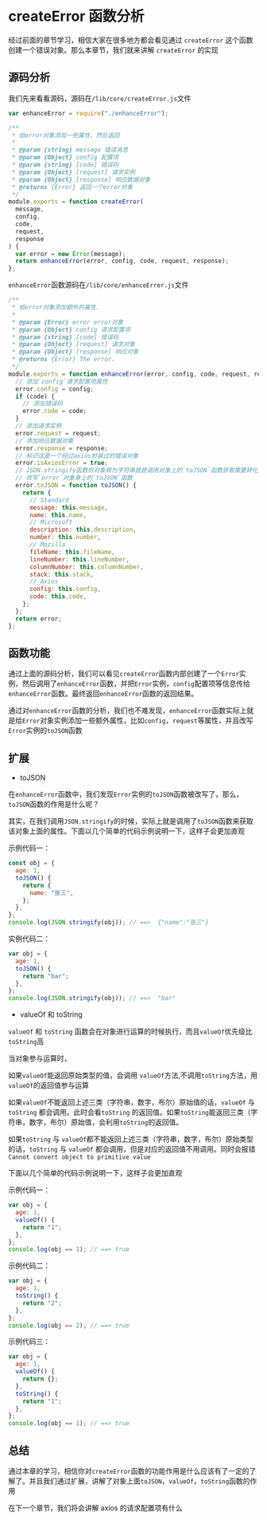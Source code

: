 # createError 函数分析

经过前面的章节学习，相信大家在很多地方都会看见通过 `createError` 这个函数创建一个错误对象。那么本章节，我们就来讲解 `createError` 的实现

## 源码分析

我们先来看看源码，源码在`/lib/core/createError.js`文件

```javascript
var enhanceError = require("./enhanceError");

/**
 * 给error对象添加一些属性，然后返回
 *
 * @param {string} message 错误消息
 * @param {Object} config 配置项
 * @param {string} [code] 错误码
 * @param {Object} [request] 请求实例
 * @param {Object} [response] 响应数据对象
 * @returns {Error} 返回一个error对象
 */
module.exports = function createError(
  message,
  config,
  code,
  request,
  response
) {
  var error = new Error(message);
  return enhanceError(error, config, code, request, response);
};
```

`enhanceError`函数源码在`/lib/core/enhanceError.js`文件

```javascript
/**
 * 给error对象添加额外的属性.
 *
 * @param {Error} error error对象
 * @param {Object} config 请求配置项
 * @param {string} [code] 错误码
 * @param {Object} [request] 请求对象
 * @param {Object} [response] 响应对象
 * @returns {Error} The error.
 */
module.exports = function enhanceError(error, config, code, request, response) {
  // 添加`config`请求配置项属性
  error.config = config;
  if (code) {
    // 添加错误码
    error.code = code;
  }
  // 添加请求实例
  error.request = request;
  // 添加响应数据对象
  error.response = response;
  // 标识这是一个经过axios封装过的错误对象
  error.isAxiosError = true;
  // JSON.stringify函数将对象转为字符串就是调用对象上的`toJSON`函数获取需要转化为字符串的key-value字段
  // 改写`error`对象身上的`toJSON`函数
  error.toJSON = function toJSON() {
    return {
      // Standard
      message: this.message,
      name: this.name,
      // Microsoft
      description: this.description,
      number: this.number,
      // Mozilla
      fileName: this.fileName,
      lineNumber: this.lineNumber,
      columnNumber: this.columnNumber,
      stack: this.stack,
      // Axios
      config: this.config,
      code: this.code,
    };
  };
  return error;
};
```

## 函数功能

通过上面的源码分析，我们可以看见`createError`函数内部创建了一个`Error`实例，然后调用了`enhanceError`函数，并把`Error`实例，`config`配置项等信息传给`enhanceError`函数。最终返回`enhanceError`函数的返回结果。

通过对`enhanceError`函数的分析，我们也不难发现，`enhanceError`函数实际上就是给`Error`对象实例添加一些额外属性，比如`config`，`request`等属性，并且改写`Error`实例的`toJSON`函数

## 扩展

- toJSON

在`enhanceError`函数中，我们发现`Error`实例的`toJSON`函数被改写了，那么，`toJSON`函数的作用是什么呢？

其实，在我们调用`JSON.stringify`的时候，实际上就是调用了`toJSON`函数来获取该对象上面的属性。下面以几个简单的代码示例说明一下，这样子会更加直观

示例代码一：

```javascript
const obj = {
  age: 1,
  toJSON() {
    return {
      name: "张三",
    };
  },
};
console.log(JSON.stringify(obj)); // ==>  {"name":"张三"}
```

实例代码二：

```javascript
var obj = {
  age: 1,
  toJSON() {
    return "bar";
  },
};
console.log(JSON.stringify(obj)); // ==>  "bar"
```

- valueOf 和 toString

`valueOf` 和 `toString` 函数会在对象进行运算的时候执行，而且`valueOf`优先级比`toString`高

当对象参与运算时，

如果`valueOf`能返回原始类型的值，会调用 `valueOf`方法,不调用`toString`方法，用`valueOf`的返回值参与运算

如果`valueOf`不能返回上述三类（字符串，数字，布尔）原始值的话，`valueOf` 与 `toString` 都会调用。此时会看`toString` 的返回值。如果`toString`能返回三类（字符串，数字，布尔）原始值，会利用`toString`的返回值。

如果`toString` 与 `valueOf`都不能返回上述三类（字符串，数字，布尔）原始类型的话，`toString` 与 `valueOf` 都会调用，但是对应的返回值不用调用。同时会报错`Cannot convert object to primitive value`

下面以几个简单的代码示例说明一下，这样子会更加直观

示例代码一：

```javascript
var obj = {
  age: 1,
  valueOf() {
    return "1";
  },
};
console.log(obj == 1); // ==> true
```

示例代码二：

```javascript
var obj = {
  age: 1,
  toString() {
    return "2";
  },
};
console.log(obj == 2); // ==> true
```

示例代码三：

```javascript
var obj = {
  age: 1,
  valueOf() {
    return {};
  },
  toString() {
    return "1";
  },
};
console.log(obj == 1); // ==> true
```


## 总结

通过本章的学习，相信你对`createError`函数的功能作用是什么应该有了一定的了解了。并且我们通过扩展，讲解了对象上面`toJSON`，`valueOf`，`toString`函数的作用

在下一个章节，我们将会讲解 axios 的请求配置项有什么